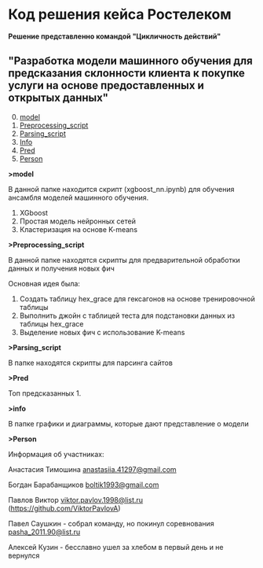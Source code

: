 # Код решения кейса Ростелеком

**Решение представленно командой "Цикличность действий"**

## "Разработка модели машинного обучения для предсказания склонности клиента к покупке услуги на основе предоставленных и открытых данных"

0. [model](#model)
1. [Preprocessing_script](#Preprocessing_script)
2. [Parsing_script](#Parsing_script)
3. [Info](#info)
4. [Pred](#Pred) 
5. [Person](#Person)

**>model**

В данной папке находится скрипт (xgboost_nn.ipynb) для обучения ансамбля моделей машинного обучения.

1. XGboost
2. Простая модель нейронных сетей
3. Кластеризация на основе K-means

**>Preprocessing_script**

В данной папке находятся скрипты для предварительной обработки данных и получения новых фич

Основная идея была:
1. Создать таблицу hex_grace для гексагонов на основе тренировочной таблицы
2. Выполнить джойн с таблицей теста для подстановки данных из таблицы hex_grace
3. Выделение новых фич с использование K-means

**>Parsing_script**

В папке находятся скрипты для парсинга сайтов

**>Pred**

Топ предсказанных 1.


**>info**

В папке графики и диаграммы, которые дают представление о модели 

**>Person**

Информация об участниках: 


Анастасия Тимошина <anastasiia.41297@gmail.com>

Богдан Барабанщиков <boltik1993@gmail.com>

Павлов Виктор <viktor.pavlov.1998@list.ru> (https://github.com/ViktorPavlovA)

Павел Саушкин - собрал команду, но покинул соревнования <pasha_2011.90@list.ru>

Алексей Кузин - бесславно ушел за хлебом в первый день и не вернулся 


















